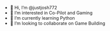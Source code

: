 - 👋 Hi, I’m @justjosh772
- 👀 I’m interested in Co-Pilot and Gaming
- 🌱 I’m currently learning Python
- 💞️ I’m looking to collaborate on Game Building
